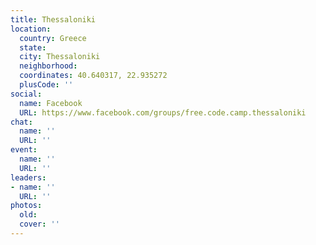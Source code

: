 ```yaml
---
title: Thessaloniki
location:
  country: Greece
  state: 
  city: Thessaloniki
  neighborhood: 
  coordinates: 40.640317, 22.935272
  plusCode: ''
social:
  name: Facebook
  URL: https://www.facebook.com/groups/free.code.camp.thessaloniki
chat:
  name: ''
  URL: ''
event:
  name: ''
  URL: ''
leaders:
- name: ''
  URL: ''
photos:
  old: 
  cover: ''
---
```


